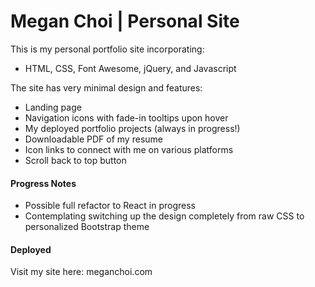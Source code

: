 # Megan Choi | Personal Site 

This is my personal portfolio site incorporating: 
- HTML, CSS, Font Awesome, jQuery, and Javascript

The site has very minimal design and features:
- Landing page
- Navigation icons with fade-in tooltips upon hover
- My deployed portfolio projects (always in progress!)
- Downloadable PDF of my resume 
- Icon links to connect with me on various platforms 
- Scroll back to top button

#### Progress Notes
- Possible full refactor to React in progress
- Contemplating switching up the design completely from raw CSS to personalized Bootstrap theme

#### Deployed 
Visit my site here: meganchoi.com
